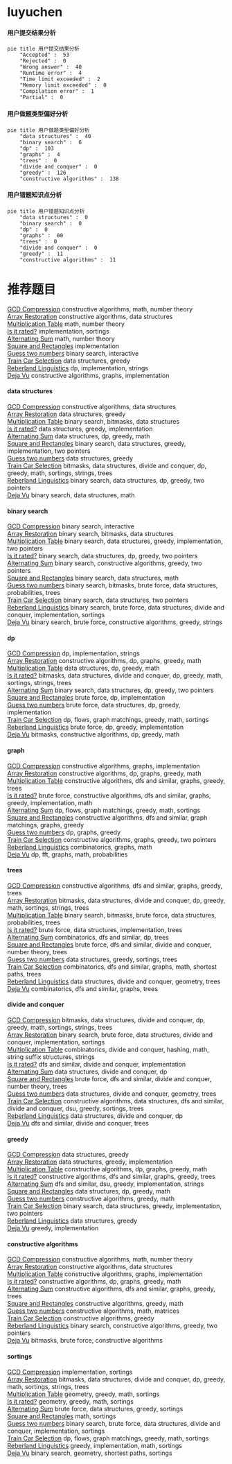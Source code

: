 # luyuchen
<!-- tabs:start -->
#### **用户提交结果分析**

```mermaid
pie title 用户提交结果分析
    "Accepted" :  53
    "Rejected" :  0
    "Wrong answer" :  40
    "Runtime error" :  4
    "Time limit exceeded" :  2
    "Memory limit exceeded" :  0
    "Compilation error" :  1
    "Partial" :  0
```
#### **用户做题类型偏好分析**

```mermaid
pie title 用户做题类型偏好分析
    "data structures" :  40
    "binary search" :  6
    "dp" :  103
    "graphs" :  4
    "trees" :  0
    "divide and conquer" :  0
    "greedy" :  126
    "constructive algorithms" :  138
```
#### **用户错题知识点分析**

```mermaid
pie title 用户错题知识点分析
    "data structures" :  0
    "binary search" :  0
    "dp" :  0
    "graphs" :  00
    "trees" :  0
    "divide and conquer" :  0
    "greedy" :  11
    "constructive algorithms" :  11
```
<!-- tabs:end -->
# 推荐题目
[GCD Compression](http://codeforces.com/problemset/problem/1370/B)		constructive algorithms,
                        math,
                        number theory		  
[Array Restoration](http://codeforces.com/problemset/problem/1023/D)		constructive algorithms,
                        data structures		  
[Multiplication Table](http://codeforces.com/problemset/problem/1220/B)		math,
                        number theory		  
[Is it rated?](http://codeforces.com/problemset/problem/807/A)		implementation,
                        sortings		  
[Alternating Sum](https://codeforces.com/contest/964/problem/C)		math,
                        number theory		  
[Square and Rectangles](http://codeforces.com/problemset/problem/325/A)		implementation		  
[Guess two numbers](https://codeforces.com/contest/1008/problem/E)		binary search,
                        interactive		  
[Train Car Selection](http://codeforces.com/problemset/problem/1137/E)		data structures,
                        greedy		  
[Reberland Linguistics](https://codeforces.com/contest/667/problem/C)		dp,
                        implementation,
                        strings		  
[Deja Vu](http://codeforces.com/problemset/problem/331/E1)		constructive algorithms,
                        graphs,
                        implementation		  
<!-- tabs:start -->
#### **data structures**
[GCD Compression](http://codeforces.com/problemset/problem/1023/D)		constructive algorithms,
                        data structures		  
[Array Restoration](http://codeforces.com/problemset/problem/1137/E)		data structures,
                        greedy		  
[Multiplication Table](http://codeforces.com/problemset/problem/400/E)		binary search,
                        bitmasks,
                        data structures		  
[Is it rated?](http://codeforces.com/problemset/problem/1413/D)		data structures,
                        greedy,
                        implementation		  
[Alternating Sum](http://codeforces.com/problemset/problem/626/G)		data structures,
                        dp,
                        greedy,
                        math		  
[Square and Rectangles](http://codeforces.com/problemset/problem/1450/D)		binary search,
                        data structures,
                        greedy,
                        implementation,
                        two pointers		  
[Guess two numbers](http://codeforces.com/problemset/problem/671/E)		data structures,
                        greedy		  
[Train Car Selection](http://codeforces.com/problemset/problem/1416/C)		bitmasks,
                        data structures,
                        divide and conquer,
                        dp,
                        greedy,
                        math,
                        sortings,
                        strings,
                        trees		  
[Reberland Linguistics](http://codeforces.com/problemset/problem/1492/C)		binary search,
                        data structures,
                        dp,
                        greedy,
                        two pointers		  
[Deja Vu](http://codeforces.com/problemset/problem/1490/G)		binary search,
                        data structures,
                        math		  
#### **binary search**
[GCD Compression](https://codeforces.com/contest/1008/problem/E)		binary search,
                        interactive		  
[Array Restoration](http://codeforces.com/problemset/problem/400/E)		binary search,
                        bitmasks,
                        data structures		  
[Multiplication Table](http://codeforces.com/problemset/problem/1450/D)		binary search,
                        data structures,
                        greedy,
                        implementation,
                        two pointers		  
[Is it rated?](http://codeforces.com/problemset/problem/1492/C)		binary search,
                        data structures,
                        dp,
                        greedy,
                        two pointers		  
[Alternating Sum](http://codeforces.com/problemset/problem/1463/D)		binary search,
                        constructive algorithms,
                        greedy,
                        two pointers		  
[Square and Rectangles](http://codeforces.com/problemset/problem/1490/G)		binary search,
                        data structures,
                        math		  
[Guess two numbers](http://codeforces.com/problemset/problem/1479/D)		binary search,
                        bitmasks,
                        brute force,
                        data structures,
                        probabilities,
                        trees		  
[Train Car Selection](http://codeforces.com/problemset/problem/1436/E)		binary search,
                        data structures,
                        two pointers		  
[Reberland Linguistics](http://codeforces.com/problemset/problem/1461/D)		binary search,
                        brute force,
                        data structures,
                        divide and conquer,
                        implementation,
                        sortings		  
[Deja Vu](http://codeforces.com/problemset/problem/1493/C)		binary search,
                        brute force,
                        constructive algorithms,
                        greedy,
                        strings		  
#### **dp**
[GCD Compression](https://codeforces.com/contest/667/problem/C)		dp,
                        implementation,
                        strings		  
[Array Restoration](http://codeforces.com/problemset/problem/1328/D)		constructive algorithms,
                        dp,
                        graphs,
                        greedy,
                        math		  
[Multiplication Table](http://codeforces.com/problemset/problem/626/G)		data structures,
                        dp,
                        greedy,
                        math		  
[Is it rated?](http://codeforces.com/problemset/problem/1416/C)		bitmasks,
                        data structures,
                        divide and conquer,
                        dp,
                        greedy,
                        math,
                        sortings,
                        strings,
                        trees		  
[Alternating Sum](http://codeforces.com/problemset/problem/1492/C)		binary search,
                        data structures,
                        dp,
                        greedy,
                        two pointers		  
[Square and Rectangles](https://codeforces.com/contest/1457/problem/C)		brute force,
                        dp,
                        implementation		  
[Guess two numbers](http://codeforces.com/problemset/problem/1491/C)		brute force,
                        data structures,
                        dp,
                        greedy,
                        implementation		  
[Train Car Selection](http://codeforces.com/problemset/problem/1437/C)		dp,
                        flows,
                        graph matchings,
                        greedy,
                        math,
                        sortings		  
[Reberland Linguistics](http://codeforces.com/problemset/problem/1499/B)		brute force,
                        dp,
                        greedy,
                        implementation		  
[Deja Vu](http://codeforces.com/problemset/problem/1491/D)		bitmasks,
                        constructive algorithms,
                        dp,
                        greedy,
                        math		  
#### **graph**
[GCD Compression](http://codeforces.com/problemset/problem/331/E1)		constructive algorithms,
                        graphs,
                        implementation		  
[Array Restoration](http://codeforces.com/problemset/problem/1328/D)		constructive algorithms,
                        dp,
                        graphs,
                        greedy,
                        math		  
[Multiplication Table](http://codeforces.com/problemset/problem/911/F)		constructive algorithms,
                        dfs and similar,
                        graphs,
                        greedy,
                        trees		  
[Is it rated?](http://codeforces.com/problemset/problem/1487/C)		brute force,
                        constructive algorithms,
                        dfs and similar,
                        graphs,
                        greedy,
                        implementation,
                        math		  
[Alternating Sum](http://codeforces.com/problemset/problem/1437/C)		dp,
                        flows,
                        graph matchings,
                        greedy,
                        math,
                        sortings		  
[Square and Rectangles](http://codeforces.com/problemset/problem/1470/D)		constructive algorithms,
                        dfs and similar,
                        graph matchings,
                        graphs,
                        greedy		  
[Guess two numbers](http://codeforces.com/problemset/problem/1476/C)		dp,
                        graphs,
                        greedy		  
[Train Car Selection](http://codeforces.com/problemset/problem/1304/D)		constructive algorithms,
                        graphs,
                        greedy,
                        two pointers		  
[Reberland Linguistics](http://codeforces.com/problemset/problem/1475/C)		combinatorics,
                        graphs,
                        math		  
[Deja Vu](http://codeforces.com/problemset/problem/553/E)		dp,
                        fft,
                        graphs,
                        math,
                        probabilities		  
#### **trees**
[GCD Compression](http://codeforces.com/problemset/problem/911/F)		constructive algorithms,
                        dfs and similar,
                        graphs,
                        greedy,
                        trees		  
[Array Restoration](http://codeforces.com/problemset/problem/1416/C)		bitmasks,
                        data structures,
                        divide and conquer,
                        dp,
                        greedy,
                        math,
                        sortings,
                        strings,
                        trees		  
[Multiplication Table](http://codeforces.com/problemset/problem/1479/D)		binary search,
                        bitmasks,
                        brute force,
                        data structures,
                        probabilities,
                        trees		  
[Is it rated?](http://codeforces.com/problemset/problem/1511/C)		brute force,
                        data structures,
                        implementation,
                        trees		  
[Alternating Sum](http://codeforces.com/problemset/problem/1499/F)		combinatorics,
                        dfs and similar,
                        dp,
                        trees		  
[Square and Rectangles](http://codeforces.com/problemset/problem/1491/E)		brute force,
                        dfs and similar,
                        divide and conquer,
                        number theory,
                        trees		  
[Guess two numbers](http://codeforces.com/problemset/problem/1466/D)		data structures,
                        greedy,
                        sortings,
                        trees		  
[Train Car Selection](http://codeforces.com/problemset/problem/1495/D)		combinatorics,
                        dfs and similar,
                        graphs,
                        math,
                        shortest paths,
                        trees		  
[Reberland Linguistics](http://codeforces.com/problemset/problem/1303/G)		data structures,
                        divide and conquer,
                        geometry,
                        trees		  
[Deja Vu](http://codeforces.com/problemset/problem/1454/E)		combinatorics,
                        dfs and similar,
                        graphs,
                        trees		  
#### **divide and conquer**
[GCD Compression](http://codeforces.com/problemset/problem/1416/C)		bitmasks,
                        data structures,
                        divide and conquer,
                        dp,
                        greedy,
                        math,
                        sortings,
                        strings,
                        trees		  
[Array Restoration](http://codeforces.com/problemset/problem/1461/D)		binary search,
                        brute force,
                        data structures,
                        divide and conquer,
                        implementation,
                        sortings		  
[Multiplication Table](http://codeforces.com/problemset/problem/1466/G)		combinatorics,
                        divide and conquer,
                        hashing,
                        math,
                        string suffix structures,
                        strings		  
[Is it rated?](http://codeforces.com/problemset/problem/1490/D)		dfs and similar,
                        divide and conquer,
                        implementation		  
[Alternating Sum](https://codeforces.com/contest/1483/problem/C)		data structures,
                        divide and conquer,
                        dp		  
[Square and Rectangles](http://codeforces.com/problemset/problem/1491/E)		brute force,
                        dfs and similar,
                        divide and conquer,
                        number theory,
                        trees		  
[Guess two numbers](http://codeforces.com/problemset/problem/1303/G)		data structures,
                        divide and conquer,
                        geometry,
                        trees		  
[Train Car Selection](http://codeforces.com/problemset/problem/1494/D)		constructive algorithms,
                        data structures,
                        dfs and similar,
                        divide and conquer,
                        dsu,
                        greedy,
                        sortings,
                        trees		  
[Reberland Linguistics](http://codeforces.com/problemset/problem/1482/E)		data structures,
                        divide and conquer,
                        dp		  
[Deja Vu](http://codeforces.com/problemset/problem/566/C)		dfs and similar,
                        divide and conquer,
                        trees		  
#### **greedy**
[GCD Compression](http://codeforces.com/problemset/problem/1137/E)		data structures,
                        greedy		  
[Array Restoration](http://codeforces.com/problemset/problem/1413/D)		data structures,
                        greedy,
                        implementation		  
[Multiplication Table](http://codeforces.com/problemset/problem/1328/D)		constructive algorithms,
                        dp,
                        graphs,
                        greedy,
                        math		  
[Is it rated?](http://codeforces.com/problemset/problem/911/F)		constructive algorithms,
                        dfs and similar,
                        graphs,
                        greedy,
                        trees		  
[Alternating Sum](http://codeforces.com/problemset/problem/1332/C)		dfs and similar,
                        dsu,
                        greedy,
                        implementation,
                        strings		  
[Square and Rectangles](http://codeforces.com/problemset/problem/626/G)		data structures,
                        dp,
                        greedy,
                        math		  
[Guess two numbers](http://codeforces.com/problemset/problem/804/A)		constructive algorithms,
                        greedy,
                        math		  
[Train Car Selection](http://codeforces.com/problemset/problem/1450/D)		binary search,
                        data structures,
                        greedy,
                        implementation,
                        two pointers		  
[Reberland Linguistics](http://codeforces.com/problemset/problem/671/E)		data structures,
                        greedy		  
[Deja Vu](http://codeforces.com/problemset/problem/1000/A)		greedy,
                        implementation		  
#### **constructive algorithms**
[GCD Compression](http://codeforces.com/problemset/problem/1370/B)		constructive algorithms,
                        math,
                        number theory		  
[Array Restoration](http://codeforces.com/problemset/problem/1023/D)		constructive algorithms,
                        data structures		  
[Multiplication Table](http://codeforces.com/problemset/problem/331/E1)		constructive algorithms,
                        graphs,
                        implementation		  
[Is it rated?](http://codeforces.com/problemset/problem/1328/D)		constructive algorithms,
                        dp,
                        graphs,
                        greedy,
                        math		  
[Alternating Sum](http://codeforces.com/problemset/problem/911/F)		constructive algorithms,
                        dfs and similar,
                        graphs,
                        greedy,
                        trees		  
[Square and Rectangles](http://codeforces.com/problemset/problem/804/A)		constructive algorithms,
                        greedy,
                        math		  
[Guess two numbers](http://codeforces.com/problemset/problem/472/F)		constructive algorithms,
                        math,
                        matrices		  
[Train Car Selection](http://codeforces.com/problemset/problem/1493/A)		constructive algorithms,
                        greedy		  
[Reberland Linguistics](http://codeforces.com/problemset/problem/1463/D)		binary search,
                        constructive algorithms,
                        greedy,
                        two pointers		  
[Deja Vu](https://codeforces.com/contest/1456/problem/B)		bitmasks,
                        brute force,
                        constructive algorithms		  
#### **sortings**
[GCD Compression](http://codeforces.com/problemset/problem/807/A)		implementation,
                        sortings		  
[Array Restoration](http://codeforces.com/problemset/problem/1416/C)		bitmasks,
                        data structures,
                        divide and conquer,
                        dp,
                        greedy,
                        math,
                        sortings,
                        strings,
                        trees		  
[Multiplication Table](https://codeforces.com/contest/1496/problem/C)		geometry,
                        greedy,
                        math,
                        sortings		  
[Is it rated?](http://codeforces.com/problemset/problem/1495/A)		geometry,
                        greedy,
                        math,
                        sortings		  
[Alternating Sum](http://codeforces.com/problemset/problem/1497/A)		brute force,
                        data structures,
                        greedy,
                        sortings		  
[Square and Rectangles](http://codeforces.com/problemset/problem/1427/A)		math,
                        sortings		  
[Guess two numbers](http://codeforces.com/problemset/problem/1461/D)		binary search,
                        brute force,
                        data structures,
                        divide and conquer,
                        implementation,
                        sortings		  
[Train Car Selection](http://codeforces.com/problemset/problem/1437/C)		dp,
                        flows,
                        graph matchings,
                        greedy,
                        math,
                        sortings		  
[Reberland Linguistics](http://codeforces.com/problemset/problem/1473/A)		greedy,
                        implementation,
                        math,
                        sortings		  
[Deja Vu](http://codeforces.com/problemset/problem/1486/B)		binary search,
                        geometry,
                        shortest paths,
                        sortings		  
<!-- tabs:end -->
